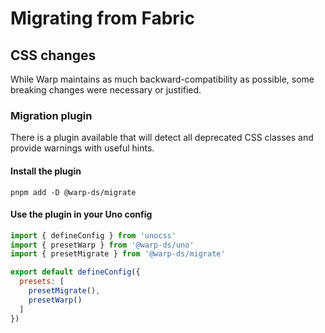 # Migrating from Fabric

## CSS changes

While Warp maintains as much backward-compatibility as possible,
some breaking changes were necessary or justified.

### Migration plugin

There is a plugin available that will detect all deprecated CSS classes and provide warnings with useful hints.

#### Install the plugin

```shell
pnpm add -D @warp-ds/migrate
```

#### Use the plugin in your Uno config

```js
import { defineConfig } from 'unocss'
import { presetWarp } from '@warp-ds/uno'
import { presetMigrate } from '@warp-ds/migrate'

export default defineConfig({
  presets: [
    presetMigrate(),
    presetWarp()
  ]
})
```
